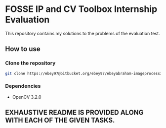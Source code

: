 # FOSSE IP and CV Toolbox Internship Evaluation #

This repository contains my solutions to the problems of the evaluation test.

## How to use

### Clone the repository
```bash
git clone https://ebey97@bitbucket.org/ebey97/ebeyabraham-imageprocessing-computervisiontoolbox.git
```
### Dependencies
* OpenCV 3.2.0

## EXHAUSTIVE README IS PROVIDED ALONG WITH EACH OF THE GIVEN TASKS.